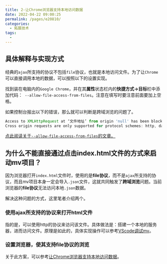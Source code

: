 ```yaml
---
title: 2-让Chrome浏览器支持本地访问数据
date: 2022-04-22 09:00:25
permalink: /pages/e20810/
categories: 
  - 拓展技术
tags: 
  - 
---
```


## 具体解释与实现方式
经典的```ajax```所支持的协议不包括```file```协议，也就是本地访问文件。为了让```Chrome```可以直接调用本地的数据，可以按照以下的设置实现。

找到装在电脑内的```Google Chrome```，并在其**属性**状态栏内的**快捷方式->目标**栏中添加代码：``` --allow-file-access-from-files```。注意在填写时要注意前面要加上空格。

如果控制台报出以下的错误，那么就可以判断是跨域浏览的问题了。
``` JavaScript
Access to XMLHttpRequest at ‘文件地址’ from origin 'null' has been blocked by CORS policy: 
Cross origin requests are only supported for protocol schemes: http, data, chrome, chrome-extension, https.
``` 

[点此阅读关于```--allow-file-access-from-files```的文章。](https://blog.csdn.net/weixin_41697143/article/details/80784701)











## 为什么不能直接通过点击index.html文件的方式来启动mv项目？

因为浏览器打开```index.html```文件时，使用的是**file协议**，而不是```ajax```所支持的协议，而且mv项目本身一定会导入```.json```文件，这就共同触发了**跨域浏览**问题。当前浏览器的**file协议**无法访问本地```.json```数据。

解决这种问题的方式，这里笔者介绍两个。

### 使用ajax所支持的协议来打开html文件
指的是，可以使用http的协议来访问该文件。具体做法是：搭建一个本地的服务器，进而访问文件。原理是如此的，具体实现操作可以参考[VScode调试mv](./VScode调试mv.md)。

### 设置浏览器，使其支持file协议的浏览
关于此方案，可以参考[让Chrome浏览器支持本地访问数据](./让Chrome浏览器支持本地访问数据.md)。